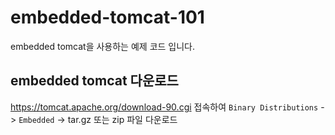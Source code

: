 # embedded-tomcat-101
embedded tomcat을 사용하는 예제 코드 입니다.

## embedded tomcat 다운로드
https://tomcat.apache.org/download-90.cgi 접속하여 `Binary Distributions` -> `Embedded` -> tar.gz 또는 zip 파일 다운로드
